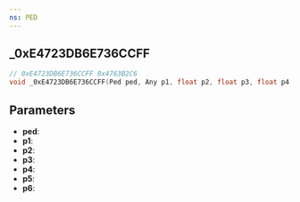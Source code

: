 ```yaml
---
ns: PED
---
```

## _0xE4723DB6E736CCFF

```c
// 0xE4723DB6E736CCFF 0x4763B2C6
void _0xE4723DB6E736CCFF(Ped ped, Any p1, float p2, float p3, float p4, float p5, BOOL p6);
```


## Parameters
* **ped**: 
* **p1**: 
* **p2**: 
* **p3**: 
* **p4**: 
* **p5**: 
* **p6**: 

